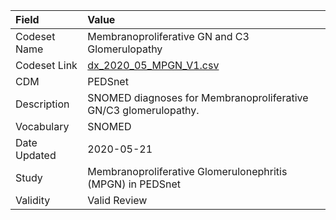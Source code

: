 |Field        |Value                                                            |
|:------------|:----------------------------------------------------------------|
|Codeset Name |Membranoproliferative GN and C3 Glomerulopathy                   |
|Codeset Link |[dx_2020_05_MPGN_V1.csv](https://github.com/PEDSnet/Variable-Dictionary/blob/main/conditions/dx_2020_05_MPGN_V1.csv.csv)|
|CDM          |PEDSnet                                                          |
|Description  |SNOMED diagnoses for Membranoproliferative GN/C3 glomerulopathy. |
|Vocabulary   |SNOMED                                                           |
|Date Updated |2020-05-21                                                       |
|Study        |Membranoproliferative Glomerulonephritis (MPGN) in PEDSnet       |
|Validity     |Valid Review                                                     |
